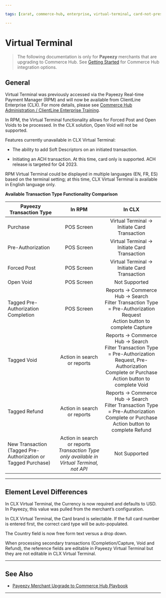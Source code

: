 ```yaml
---

tags: [carat, commerce-hub, enterprise, virtual-terminal, card-not-present, payeezy]

---
```


# Virtual Terminal

<!-- theme: danger -->
> The following documentation is only for **Payeezy** merchants that are upgrading to Commerce Hub. See [Getting Started](?path=docs/Getting-Started/Getting-Started-General.md) for Commerce Hub integration options.

## General

Virtual Terminal was previously accessed via the Payeezy Real-time Payment Manager (RPM) and will now be available from ClientLine Enterprise (CLX).  For more details, please see [Commerce Hub Administration / ClientLine Enterprise Training](https://fiserv.cloudguides.com/en-us/guides/ClientLine%20Enterprise%20from%20Fiserv).

In RPM, the Virtual Terminal functionality allows for Forced Post and Open Voids to be processed. In the CLX solution, Open Void will not be supported.

Features currently unavailable in CLX Virtual Terminal:

- The ability to add Soft Descriptors on an initiated transaction.

- Initiating an ACH transaction. At this time, card only is supported.  ACH release is targeted for Q4 2023.

RPM Virtual Terminal could be displayed in multiple languages (EN, FR, ES) based on the terminal setting; at this time, CLX Virtual Terminal is available in English language only.

**Available Transaction Type Functionality Comparison**

| Payeezy Transaction Type | In RPM | In CLX |
| -------- | :-------------: | :----------: |
|Purchase |POS Screen | Virtual Terminal -> Initiate Card Transaction|
|Pre-Authorization |POS Screen | Virtual Terminal -> Initiate Card Transaction|
|Forced Post |POS Screen | Virtual Terminal -> Initiate Card Transaction|
|Open Void  |POS Screen | Not Supported|
|Tagged Pre-Authorization Completion  |POS Screen |Reports -> Commerce Hub -> Search <br> Filter Transaction Type = Pre-Authorization Request <br> Action button to complete Capture|
|Tagged Void   |Action in search or reports  | Reports -> Commerce Hub -> Search <br> Filter Transaction Type = Pre-Authorization Request, Pre-Authorization Complete or Purchase<br> Action button to complete Void |
|Tagged Refund  |Action in search or reports  |Reports -> Commerce Hub -> Search <br> Filter Transaction Type = Pre-Authorization Complete or Purchase <br> Action button to complete Refund|
|New Transaction (Tagged Pre-Authorization or Tagged Purchase)  |Action in search or reports <br>  _Transaction Type only available in Virtual Terminal, not API_ | Not Supported |

---

## Element Level Differences

In CLX Virtual Terminal, the Currency is now required and defaults to USD.  In Payeezy, this value was pulled from the merchant’s configuration.

In CLX Virtual Terminal, the Card brand is selectable. If the full card number is entered first, the correct card type will be auto-populated.

The Country field is now free form text versus a drop down.

When processing secondary transactions (Completion/Capture, Void and Refund), the reference fields are editable in Payeezy Virtual Terminal but they are not editable in CLX Virtual Terminal.

---

## See Also

- [Payeezy Merchant Upgrade to Commerce Hub Playbook](?path=docs/Resources/Guides/Payeezy/PayeezyUpgradetoCHGuideLandingPage.md)

---
